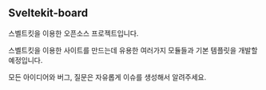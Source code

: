 ## Sveltekit-board

스벨트킷을 이용한 오픈소스 프로젝트입니다.

스벨트킷을 이용한 사이트를 만드는데 유용한 여러가지 모듈들과 기본 템플릿을 개발할 예정입니다. 

모든 아이디어와 버그, 질문은 자유롭게 이슈를 생성해서 알려주세요.
